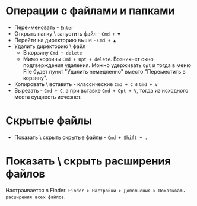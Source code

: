 # Операции с файлами и папками

* Переименовать - `Enter`
* Открыть папку \ запустить файл - `Cmd + ▼`
* Перейти на директорию выше - `Cmd + ▲`
* Удалить директорию \ файл
  * В корзину `Cmd + delete`
  * Мимо корзины `Cmd + Opt + delete`. Возникнет окно подтверждения удаления. Можно удерживать `Opt` и тогда в меню File будет пункт "Удалить немедленно" вместо "Переместить в корзину".
* Копировать \ вставить - классические `Cmd + C` и `Cmd + V`
* Вырезать - `Cmd + C`, а при вставке `Cmd + Opt + V`, тогда из исходного места сущность исчезнет.

# Скрытые файлы

* Показать \ скрыть скрытые файлы - `Cmd + Shift + .`

# Показать \ скрыть расширения файлов

Настраивается в Finder. `Finder > Настройки > Дополнения > Показывать расширения всех файлов`. 



